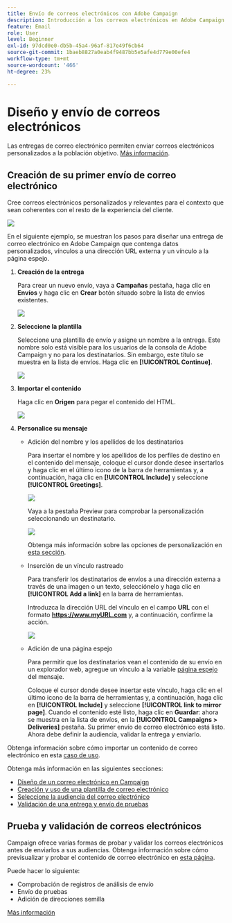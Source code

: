 ```yaml
---
title: Envío de correos electrónicos con Adobe Campaign
description: Introducción a los correos electrónicos en Adobe Campaign. Envíe correos electrónicos personalizados a un público objetivo.
feature: Email
role: User
level: Beginner
exl-id: 97dcd0e0-db5b-45a4-96af-817e49f6cb64
source-git-commit: 1baeb8827a0eab4f9487bb5e5afe4d779e00efe4
workflow-type: tm+mt
source-wordcount: '466'
ht-degree: 23%

---
```


# Diseño y envío de correos electrónicos

Las entregas de correo electrónico permiten enviar correos electrónicos personalizados a la población objetivo. [Más información](../send/send.md).

## Creación de su primer envío de correo electrónico

Cree correos electrónicos personalizados y relevantes para el contexto que sean coherentes con el resto de la experiencia del cliente.

![](assets/new-email-content.png)


En el siguiente ejemplo, se muestran los pasos para diseñar una entrega de correo electrónico en Adobe Campaign que contenga datos personalizados, vínculos a una dirección URL externa y un vínculo a la página espejo.

1. **Creación de la entrega**

   Para crear un nuevo envío, vaya a **Campañas** pestaña, haga clic en **Envíos** y haga clic en **Crear** botón situado sobre la lista de envíos existentes.

   ![](assets/delivery_step_1.png)

1. **Seleccione la plantilla**

   Seleccione una plantilla de envío y asigne un nombre a la entrega. Este nombre solo está visible para los usuarios de la consola de Adobe Campaign y no para los destinatarios. Sin embargo, este título se muestra en la lista de envíos. Haga clic en **[!UICONTROL Continue]**.

   ![](assets/dce_delivery_model.png)

1. **Importar el contenido**

   Haga clic en **Origen** para pegar el contenido del HTML.

   ![](assets/paste-content.png)


1. **Personalice su mensaje**

   * Adición del nombre y los apellidos de los destinatarios

      Para insertar el nombre y los apellidos de los perfiles de destino en el contenido del mensaje, coloque el cursor donde desee insertarlos y haga clic en el último icono de la barra de herramientas y, a continuación, haga clic en **[!UICONTROL Include]** y seleccione **[!UICONTROL Greetings]**.

      ![](assets/include-greetings.png)

      Vaya a la pestaña Preview para comprobar la personalización seleccionando un destinatario.

      ![](assets/perso-check.png)

      Obtenga más información sobre las opciones de personalización en [esta sección](personalize.md).

   * Inserción de un vínculo rastreado

      Para transferir los destinatarios de envíos a una dirección externa a través de una imagen o un texto, selecciónelo y haga clic en **[!UICONTROL Add a link]** en la barra de herramientas.

      Introduzca la dirección URL del vínculo en el campo **URL** con el formato **https://www.myURL.com** y, a continuación, confirme la acción.

      ![](assets/add-a-link.png)

   * Adición de una página espejo

      Para permitir que los destinatarios vean el contenido de su envío en un explorador web, agregue un vínculo a la variable [página espejo](../send/mirror-page.md) del mensaje.

      Coloque el cursor donde desee insertar este vínculo, haga clic en el último icono de la barra de herramientas y, a continuación, haga clic en **[!UICONTROL Include]** y seleccione **[!UICONTROL link to mirror page]**.
   Cuando el contenido esté listo, haga clic en **Guardar**: ahora se muestra en la lista de envíos, en la **[!UICONTROL Campaigns > Deliveries]** pestaña. Su primer envío de correo electrónico está listo. Ahora debe definir la audiencia, validar la entrega y enviarlo.


Obtenga información sobre cómo importar un contenido de correo electrónico en esta [caso de uso](https://experienceleague.adobe.com/docs/campaign/automation/workflows/use-cases/deliveries/load-delivery-content.html).

Obtenga más información en las siguientes secciones:

* [Diseño de un correo electrónico en Campaign](../send/email.md)
* [Creación y uso de una plantilla de correo electrónico](../send/create-templates.md)
* [Seleccione la audiencia del correo electrónico](../audiences/gs-audiences.md)
* [Validación de una entrega y envío de pruebas](../send/preview-and-proof.md)

## Prueba y validación de correos electrónicos

Campaign ofrece varias formas de probar y validar los correos electrónicos antes de enviarlos a sus audiencias. Obtenga información sobre cómo previsualizar y probar el contenido de correo electrónico en [esta página](../send/preview-and-proof.md).

Puede hacer lo siguiente:

* Comprobación de registros de análisis de envío
* Envío de pruebas
* Adición de direcciones semilla

[Más información](../send/delivery-analysis.md)
